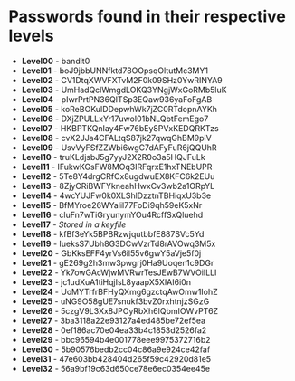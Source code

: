 # Passwords found in their respective levels

- **Level00** - bandit0
- **Level01** - boJ9jbbUNNfktd78OOpsqOltutMc3MY1
- **Level02** - CV1DtqXWVFXTvM2F0k09SHz0YwRINYA9
- **Level03** - UmHadQclWmgdLOKQ3YNgjWxGoRMb5luK
- **Level04** - pIwrPrtPN36QITSp3EQaw936yaFoFgAB
- **Level05** - koReBOKuIDDepwhWk7jZC0RTdopnAYKh
- **Level06** - DXjZPULLxYr17uwoI01bNLQbtFemEgo7
- **Level07** - HKBPTKQnIay4Fw76bEy8PVxKEDQRKTzs
- **Level08** - cvX2JJa4CFALtqS87jk27qwqGhBM9plV
- **Level09** - UsvVyFSfZZWbi6wgC7dAFyFuR6jQQUhR
- **Level10** - truKLdjsbJ5g7yyJ2X2R0o3a5HQJFuLk
- **Level11** - IFukwKGsFW8MOq3IRFqrxE1hxTNEbUPR
- **Level12** - 5Te8Y4drgCRfCx8ugdwuEX8KFC6k2EUu
- **Level13** - 8ZjyCRiBWFYkneahHwxCv3wb2a1ORpYL
- **Level14** - 4wcYUJFw0k0XLShlDzztnTBHiqxU3b3e
- **Level15** - BfMYroe26WYalil77FoDi9qh59eK5xNr
- **Level16** - cluFn7wTiGryunymYOu4RcffSxQluehd
- **Level17** - *Stored in a keyfile*
- **Level18** - kfBf3eYk5BPBRzwjqutbbfE887SVc5Yd
- **Level19** - IueksS7Ubh8G3DCwVzrTd8rAVOwq3M5x
- **Level20** - GbKksEFF4yrVs6il55v6gwY5aVje5f0j
- **Level21** - gE269g2h3mw3pwgrj0Ha9Uoqen1c9DGr
- **Level22** - Yk7owGAcWjwMVRwrTesJEwB7WVOiILLI
- **Level23** - jc1udXuA1tiHqjIsL8yaapX5XIAI6i0n
- **Level24** - UoMYTrfrBFHyQXmg6gzctqAwOmw1IohZ
- **Level25** - uNG9O58gUE7snukf3bvZ0rxhtnjzSGzG
- **Level26** - 5czgV9L3Xx8JPOyRbXh6lQbmIOWvPT6Z
- **Level27** - 3ba3118a22e93127a4ed485be72ef5ea
- **Level28** - 0ef186ac70e04ea33b4c1853d2526fa2
- **Level29** - bbc96594b4e001778eee9975372716b2
- **Level30** - 5b90576bedb2cc04c86a9e924ce42faf
- **Level31** - 47e603bb428404d265f59c42920d81e5
- **Level32** - 56a9bf19c63d650ce78e6ec0354ee45e
